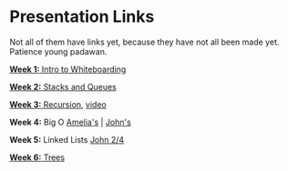 # Presentation Links

Not all of them have links yet, because they have not all been made yet. Patience young padawan. 


[**Week 1:** Intro to Whiteboarding](https://docs.google.com/presentation/d/1cSM01KiR6BrNnwIiODO6p3R32MspFiNHppCYOsoKAy4/edit#slide=id.p)

[**Week 2:** Stacks and Queues](https://docs.google.com/presentation/d/1IXc1fcIdf2kN4zckkPuwac7QiUG6owzotFuFmA7_dac/edit?usp=sharing)

[**Week 3:** Recursion](https://www.dropbox.com/s/sz5kkyxt5rj4ann/Recursion%20Keynote.zip?dl=0), [video](https://www.youtube.com/watch?v=VhlRKInWjkI&feature=youtu.be&t=59s)

**Week 4:** Big O <a href="https://docs.google.com/presentation/d/1TmRtZTShtrOcRsdRdfpXXY671YhfhzjwdUc9AuPBIY4/edit?usp=sharing">Amelia's</a>  | <a href="https://www.dropbox.com/s/in7y5y4u0v0tjym/john_big_o.pptx?dl=0">John's</a>

**Week 5:** Linked Lists <a href="https://www.dropbox.com/s/8pk9khuru83b3iv/lists.pdf?dl=0">John 2/4</a>

[**Week 6:** Trees](https://docs.google.com/presentation/d/1KCL309jqfXTvIwt7VwIhiau70mGCKLB2mIQWjKVI_1A/edit?usp=sharing)
